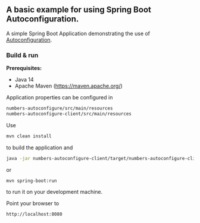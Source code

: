## A basic example for using Spring Boot Autoconfiguration. 

A simple Spring Boot Application demonstrating the use of 
[Autoconfiguration](https://docs.spring.io/spring-boot/docs/2.1.12.RELEASE/reference/html/using-boot-auto-configuration.html).


### Build & run 

**Prerequisites:**

* Java 14
* Apache Maven (https://maven.apache.org/)

Application properties can be configured in

```bash
numbers-autoconfigure/src/main/resources
numbers-autoconfigure-client/src/main/resources
```

Use

```bash
mvn clean install
```
to build the application and

```bash
java -jar numbers-autoconfigure-client/target/numbers-autoconfigure-client-1.0.0.jar
```

or 

```bash
mvn spring-boot:run
```

to run it on your development machine.

Point your browser to 

```bash
http://localhost:8080
```